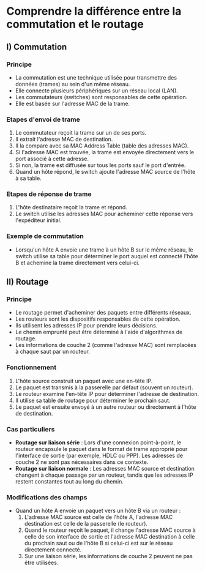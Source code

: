 # Comprendre la différence entre la commutation et le routage

## I) Commutation

### Principe

- La commutation est une technique utilisée pour transmettre des données (trames) au sein d'un même réseau.
- Elle connecte plusieurs périphériques sur un réseau local (LAN).
- Les commutateurs (switches) sont responsables de cette opération.
- Elle est basée sur l'adresse MAC de la trame.

### Etapes d'envoi de trame

1. Le commutateur reçoit la trame sur un de ses ports.
2. Il extrait l'adresse MAC de destination.
3. Il la compare avec sa MAC Address Table (table des adresses MAC).
4. Si l'adresse MAC est trouvée, la trame est envoyée directement vers le port associé à cette adresse.
5. Si non, la trame est diffusée sur tous les ports sauf le port d'entrée.
6. Quand un hôte répond, le switch ajoute l'adresse MAC source de l'hôte à sa table.

### Etapes de réponse de trame

1. L'hôte destinataire reçoit la trame et répond.
2. Le switch utilise les adresses MAC pour acheminer cette réponse vers l'expéditeur initial.

### Exemple de commutation

- Lorsqu'un hôte A envoie une trame à un hôte B sur le même réseau, le switch utilise sa table pour déterminer le port auquel est connecté l'hôte B et achemine la trame directement vers celui-ci.

## II) Routage

### Principe

- Le routage permet d'acheminer des paquets entre différents réseaux.
- Les routeurs sont les dispositifs responsables de cette opération.
- Ils utilisent les adresses IP pour prendre leurs décisions.
- Le chemin emprunté peut être déterminé à l'aide d'algorithmes de routage.
- Les informations de couche 2 (comme l'adresse MAC) sont remplacées à chaque saut par un routeur.

### Fonctionnement

1. L'hôte source construit un paquet avec une en-tête IP.
2. Le paquet est transmis à la passerelle par défaut (souvent un routeur).
3. Le routeur examine l'en-tête IP pour déterminer l'adresse de destination.
4. Il utilise sa table de routage pour déterminer le prochain saut.
5. Le paquet est ensuite envoyé à un autre routeur ou directement à l'hôte de destination.

### Cas particuliers

- **Routage sur liaison série** : Lors d'une connexion point-à-point, le routeur encapsule le paquet dans le format de trame approprié pour l'interface de sortie (par exemple, HDLC ou PPP). Les adresses de couche 2 ne sont pas nécessaires dans ce contexte.
- **Routage sur liaison normale** : Les adresses MAC source et destination changent à chaque passage par un routeur, tandis que les adresses IP restent constantes tout au long du chemin.

### Modifications des champs

- Quand un hôte A envoie un paquet vers un hôte B via un routeur :
    1. L'adresse MAC source est celle de l'hôte A, l'adresse MAC destination est celle de la passerelle (le routeur).
    2. Quand le routeur reçoit le paquet, il change l'adresse MAC source à celle de son interface de sortie et l'adresse MAC destination à celle du prochain saut ou de l'hôte B si celui-ci est sur le réseau directement connecté.
    3. Sur une liaison série, les informations de couche 2 peuvent ne pas être utilisées.
